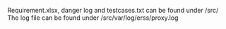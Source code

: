Requirement.xlsx, danger log and testcases.txt can be found under /src/
The log file can be found under /src/var/log/erss/proxy.log
